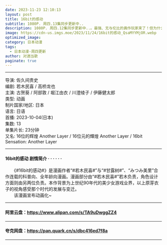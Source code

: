 ```yaml
---
date: 2023-11-23 12:10:13
layout: post
title: 16bit的感动
subtitle: 1080P. 周四.13集同步更新中..
description: 1080P. 周四.12集同步更新中..。最强、无与伦比的粪作玩家来了！但为什么要头戴鸟面赤果上身？对兴趣认真有错吗？玩什么都能够”乐在其中”才是最强的！阳务乐郎是一个超爱玩”粪作”的粪作玩家，玩家名称名为桑乐...
image: https://cdn-us.imgs.moe/2023/11/24/16bit的感动_QsaMYYMjOR.webp
optimized_image: 
category: 日本动漫
tags:
  - 日本动漫-周四更新
author: 对酒当歌
paginate: true
---
```


---

导演: 佐久间贵史  
编剧: 若木民喜 / 高桥龙也  
主演: 古贺葵 / 阿部敦 / 堀江由衣 / 川澄绫子 / 伊藤健太郎  
类型: 动画  
制片国家/地区: 日本  
语言: 日语  
首播: 2023-10-04(日本)  
集数: 13  
单集片长: 23分钟  
又名: 16位的辉煌 Another Layer / 16位元的輝煌 Another Layer / 16bit Sensation: Another Layer  

---

#### 16bit的感动 剧情简介 · · · · · ·

　　《#16bit的感动#》是漫画作者“#若木民喜#”与“#甘露树#”、“みつみ美里”合作连载的科普向、全年龄向漫画。漫画部分由“#若木民喜#”若木负责，角色设计方面则由另两位负责。本作背景为上世纪90年代的美少女游戏业界，以上原芽衣子的视角感受那个时代的发展与变迁。  
　　该漫画宣布动画化~  

---

#### 阿里云盘：<https://www.alipan.com/s/TA9uDwggZZ4>

---

#### 夸克网盘：<https://pan.quark.cn/s/dbc416ed7f8a>

---
